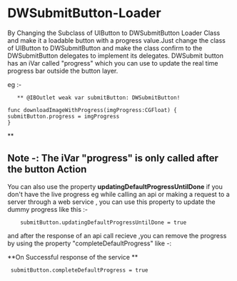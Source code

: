 # DWSubmitButton-Loader
By Changing the Subclass of UIButton to DWSubmitButton Loader Class and make it a loadable button with a progress value.Just change the class of UIButton to DWSubmitButton and make the class confirm to the DWSubmitButton delegates to implement its delegates. DWSubmit button has an iVar called "progress" which you can use to update the real time progress bar outside the button layer.

eg :-

```
   ** @IBOutlet weak var submitButton: DWSubmitButton! 

func downloadImageWithProgress(imgProgress:CGFloat) {
submitButton.progress = imgProgress
}
```
**

## Note -: The iVar "progress" is only called after the button Action 

You can also use the property **updatingDefaultProgressUntilDone** if you don't have the live progress eg while calling an api or making a request to a server through a web service , you can use this property to update the dummy progress like this :-

        submitButton.updatingDefaultProgressUntilDone = true

and after the response of an api call recieve ,you can remove the progress by using the property "completeDefaultProgress" like -:

**On Successful response of the service **
```
 submitButton.completeDefaultProgress = true
```
